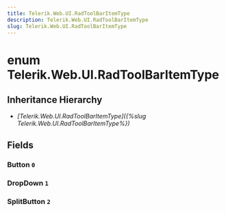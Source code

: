 ```yaml
---
title: Telerik.Web.UI.RadToolBarItemType
description: Telerik.Web.UI.RadToolBarItemType
slug: Telerik.Web.UI.RadToolBarItemType
---
```


# enum Telerik.Web.UI.RadToolBarItemType

## Inheritance Hierarchy

* *[Telerik.Web.UI.RadToolBarItemType]({%slug Telerik.Web.UI.RadToolBarItemType%})*

## Fields

### Button `0`

### DropDown `1`

### SplitButton `2`


